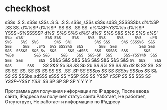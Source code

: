 # checkhost
sSSs   .S    S.     sSSs    sSSs   .S    S.    .S    S.     sSSs_sSSs      sSSs  sdSS_SSSSSSbs
 d%%SP  .SS    SS.   d%%SP   d%%SP  .SS    SS.  .SS    SS.   d%%SP~YS%%b    d%%SP  YSSS~S%SSSSSP
d%S'    S%S    S%S  d%S'    d%S'    S%S    S&S  S%S    S%S  d%S'     `S%b  d%S'         S%S
S%S     S%S    S%S  S%S     S%S     S%S    d*S  S%S    S%S  S%S       S%S  S%|          S%S
S&S     S%S SSSS%S  S&S     S&S     S&S   .S*S  S%S SSSS%S  S&S       S&S  S&S          S&S
S&S     S&S  SSS&S  S&S_Ss  S&S     S&S_sdSSS   S&S  SSS&S  S&S       S&S  Y&Ss         S&S
S&S     S&S    S&S  S&S~SP  S&S     S&S~YSSY%b  S&S    S&S  S&S       S&S  `S&&S        S&S
S&S     S&S    S&S  S&S     S&S     S&S    `S%  S&S    S&S  S&S       S&S    `S*S       S&S
S*b     S*S    S*S  S*b     S*b     S*S     S%  S*S    S*S  S*b       d*S     l*S       S*S
S*S.    S*S    S*S  S*S.    S*S.    S*S     S&  S*S    S*S  S*S.     .S*S    .S*P       S*S
 SSSbs  S*S    S*S   SSSbs   SSSbs  S*S     S&  S*S    S*S   SSSbs_sdSSS   sSS*S        S*S
  YSSP  SSS    S*S    YSSP    YSSP  S*S     SS  SSS    S*S    YSSP~YSSY    YSS'         S*S
               SP                   SP                 SP                               SP
               Y                    Y                  Y                                Y

Программа для получения информации по IP адресу, 
После ввода сайта, IPадреса вы получает статус сайта:Работает, Не работает, Отсутствует, Не работает 
и информацию по IPадресу

